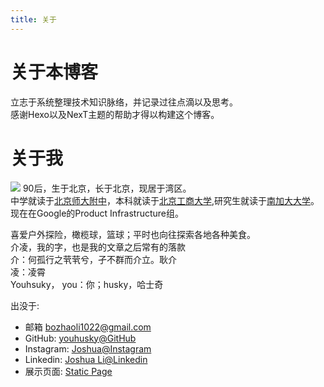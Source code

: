 ```yaml
---
title: 关于
---
```

# 关于本博客
立志于系统整理技术知识脉络，并记录过往点滴以及思考。  
感谢Hexo以及NexT主题的帮助才得以构建这个博客。

# 关于我
![](/uploads/avatar.jpg)
90后，生于北京，长于北京，现居于湾区。  
中学就读于[北京师大附中](http://www.bjsdfz.com)，本科就读于[北京工商大学](http://www.btbu.edu.cn),研究生就读于[南加大大学](http://www.usc.edu)。  
现在在Google的Product Infrastructure组。  

喜爱户外探险，橄榄球，篮球；平时也向往探索各地各种美食。  
介凌，我的字，也是我的文章之后常有的落款  
介：何孤行之茕茕兮，孑不群而介立。耿介  
凌：凌霄  
Youhsuky， you：你；husky，哈士奇  

出没于:  

- 邮箱 bozhaoli1022@gmail.com
- GitHub: [youhusky@GitHub](https://www.github.com/youhusky)
- Instagram: [Joshua@Instagram](https://www.instagram.com/joshuali_youhusky/)
- Linkedin: [Joshua Li@Linkedin](https://www.linkedin.com/in/bozhaoli)
- 展示页面: [Static Page](http://www.bozhaoli.info)
